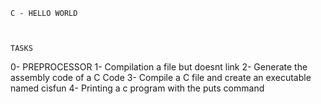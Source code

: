  	C - HELLO WORLD



	TASKS 


0- PREPROCESSOR
1- Compilation a file but doesnt link
2- Generate the assembly code of a C Code
3- Compile a C file and create an executable named cisfun
4- Printing a c program with the puts command 
	 
